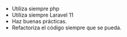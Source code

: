 - Utiliza siempre php
- Utiliza siempre Laravel 11
- Haz buenas prácticas.
- Refactoriza el código siempre que se pueda.
